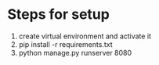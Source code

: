# Steps for setup
1. create virtual environment and activate it
2. pip install -r requirements.txt
3. python manage.py runserver 8080
